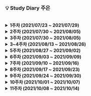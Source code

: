 ### 💡 Study Diary 주은  

<br />

<details markdown="1">
<summary><strong> 1주차 (2021/07/23 ~ 2021/07/29)</strong></summary>
<br>
<br>

|     날짜     |                             내용                             | Repo| 정리글 |
| :----------: | :----------------------------------------------------------: | :----: | :----: |
|**7/23(금)**|1단계[[10171]](https://www.acmicpc.net/problem/10171)  1단계[[10718]](https://www.acmicpc.net/problem/10718)   1단계[[2557]](https://www.acmicpc.net/problem/2557)|
|**7/24(토)**||
|**7/25(일)**|2단계[[2884]](https://www.acmicpc.net/problem/2884)   3단계[[2739]](https://www.acmicpc.net/problem/2739)   4단계[[10952]](https://www.acmicpc.net/problem/10952)|
|**7/26(월)**|5단계[[10818]](https://www.acmicpc.net/problem/10818)    6단계[[4673]](https://www.acmicpc.net/problem/4673)    7단계[[11654]](https://www.acmicpc.net/problem/11654)    8단계[2869](https://www.acmicpc.net/problem/2869)   12단계[[2750]](https://www.acmicpc.net/problem/2750)|
|**7/27(화)**|9단계[[1978]](https://www.acmicpc.net/problem/1978) 10단계[[10872]](https://www.acmicpc.net/problem/10872) 11단계[[7568]](https://www.acmicpc.net/problem/7568)|
|**7/28(수)**|14단계[[15649]](https://www.acmicpc.net/problem/15649)[[15650]](https://www.acmicpc.net/problem/15650)|
|**7/29(목)**|15단계[[1003]](https://www.acmicpc.net/problem/1003) 16단계[[11047]](https://www.acmicpc.net/problem/11047)  17단계[[5086]](https://www.acmicpc.net/problem/5086)| 

<br>

</details>



<details markdown="1">
<summary><strong> 2주차 (2021/07/30 ~ 2021/08/05)</strong></summary>
<br>
<br>

|     날짜     |                             내용                             | 정리글 |
| :----------: | :----------------------------------------------------------: | :----: |
|**7/30(금)**|18단계[[9012]](https://www.acmicpc.net/problem/9012) ?단계[[1629]](https://www.acmicpc.net/problem/1629) ?단계[[10830]](https://www.acmicpc.net/problem/10830) 20단계[[11444]](https://www.acmicpc.net/problem/11444)|
|**7/31(토)**||
|**8/1(일)**||  
|**8/2(월)**|보충수업|
|**8/3(화)**|[[Programmers_LV2_문자열압축](https://programmers.co.kr/learn/courses/30/lessons/60057)] 구현중<br>+ SSAFICIAL 회의| 
|**8/4(수)**|SWEXPERT 과제|
|**8/5(목)**|[[Programmers_LV2_문자열압축](https://programmers.co.kr/learn/courses/30/lessons/60057)] 구현중<br>+ [[Programmers_LV2_순위검색](https://programmers.co.kr/learn/courses/30/lessons/72412?language=kotlin)] 구현중<br>+ 보충 |

<br>
</details>

<details markdown="1">
<summary><strong> 3주차 (2021/07/30 ~ 2021/08/05)</strong></summary>
<br>
<br>

|     날짜     |                             내용                             | 정리글 |
| :----------: | :----------------------------------------------------------: | :----: |
|**8/6(금)**|[[Programmers_LV3_네트워크](https://programmers.co.kr/learn/courses/30/lessons/43162)]|
|**8/7(토)**||
|**8/8(일)**||
|**8/9(월)**|BOJ [[2504]](https://www.acmicpc.net/problem/2504) 풀이중 BOJ[[1966]](https://www.acmicpc.net/problem/1966)|
|**8/10(화)**|[[Programmers_LV1_체육복](https://programmers.co.kr/learn/courses/30/lessons/42862)] [[BOJ_1012_유기농배추]](https://www.acmicpc.net/problem/1012)|
|**8/11(수)**|[[BOJ_7576_토마토]](https://www.acmicpc.net/problem/7576)|
|**8/12(목)**|[[BOJ_2589_보물섬]](https://www.acmicpc.net/problem/2589)|

<br>
</details>

<details markdown="1">
<summary><strong> 3~4주차 (2021/08/13 ~ 2021/08/26)</strong></summary>
<br>
<br>

|     날짜     |                             내용                             | 정리글 |
| :----------: | :----------------------------------------------------------: | :----: |
|**8/13(금)**||
|**8/14(토)**||
|**8/15(일)**||
|**8/16(월)**|[[Programmers_LV1_키패드](https://programmers.co.kr/learn/courses/30/lessons/67256)]|
|**8/17(화)**||
|**8/11(수)**|[[BOJ_11279_최대힙]](https://www.acmicpc.net/problem/11279)|
|**8/12~24**|알고리즘 기초 공부 + 자격증 준비 + 졸업 + 백신접종 + Vue...|
|**8/25(수)**|[[BOJ_21275_폰호석만]](https://www.acmicpc.net/problem/21275)|
|**8/26(목)**||

<br>
</details>


<details markdown="1">
<summary><strong> 5주차 (2021/08/27 ~ 2021/09/02)</strong></summary>
<br>
<br>

|     날짜     |                             내용                             | 정리글 |
| :----------: | :----------------------------------------------------------: | :----: |
|**8/27(금)**||
|**8/28(토)**||
|**8/29(일)**||
|**8/30(월)**||
|**8/31(화)**||
|**9/1(수)**|[[BOJ_1915_가장큰정사각형](https://www.acmicpc.net/problem/1915)]|
|**9/2(목)**|[[BOJ_21608_상어초등학교](https://www.acmicpc.net/problem/21608)] nullpoint|

<br>
</details>

<details markdown="1">
<summary><strong> 6주차 (2021/09/03 ~ 2021/09/09)</strong></summary>
<br>
<br>

|     날짜     |                             내용                             | 정리글 |
| :----------: | :----------------------------------------------------------: | :----: |
|**9/3(금)**|[[BOJ_20922_겹치는건싫어](https://www.acmicpc.net/problem/20922)]|
|**9/4(토)**|[[BOJ_21608_상어초등학교](https://www.acmicpc.net/problem/21608)] 맞았습니다! (feat.도연님)|
|**9/5(일)**||
|**9/6(월)**||
|**9/7(화)**|[[BOJ_15686_치킨배달](https://www.acmicpc.net/problem/15686)]|
|**9/8(수)**|[[BOJ_16234_인구이동](https://www.acmicpc.net/problem/16234)]<br>[[BOJ_13023_ABCDE](https://www.acmicpc.net/problem/13023)]|
|**9/9(목)**||

<br>
</details>


<details markdown="1">
<summary><strong> 7주차 (2021/09/10 ~ 2021/09/16)</strong></summary>
<br>
<br>

|     날짜     |                             내용                             | 정리글 |
| :----------: | :----------------------------------------------------------: | :----: |
|**9/10(금)**|[[BOJ_2630_색종이만들기](https://www.acmicpc.net/problem/2630)]||
|**9/11(토)**|카카오||
|**9/12(일)**|네이버웹툰, 넥슨||
|**9/13(월)**|||
|**9/14(화)**|[[BOJ_2374_같은수로만들기](https://www.acmicpc.net/problem/2374)]||
|**9/15(수)**|||
|**9/16(목)**|||

<br>
</details>

<details markdown="1">
<summary><strong> 8주차 (2021/09/17 ~ 2021/09/23)</strong></summary>
<br>
<br>

|     날짜     |                             내용                             | 정리글 |
| :----------: | :----------------------------------------------------------: | :----: |
|**9/17(금)**|||
|**9/18(토)**|||
|**9/19(일)**|||
|**9/20(월)**|||
|**9/21(화)**|||
|**9/22(수)**|[[BOJ_16916_부분문자열](https://www.acmicpc.net/problem/16916)]||
|**9/23(목)**|[[BOJ_7662_이중우선순위큐](https://www.acmicpc.net/problem/7662)]||

<br>
</details>


<details markdown="1">
<summary><strong> 9주차 (2021/09/24 ~ 2021/09/30)</strong></summary> 
<br>
<br>

|     날짜     |                             내용                             | 정리글 |
| :----------: | :----------------------------------------------------------: | :----: |
|**9/24(금)**|||
|**9/25(토)**|||
|**9/26(일)**|||
|**9/27(월)**|||
|**9/28(화)**|||
|**9/29(수)**|[[BOJ_1747_소수&팰린드롬](https://www.acmicpc.net/problem/1747)]||
|**9/30(목)**|||

<br>
</details>

<details markdown="1">
<summary><strong> 10주차 (2021/10/01 ~ 2021/10/07)</strong></summary> 
<br>
<br>

|     날짜     |                             내용                             | 정리글 |
| :----------: | :----------------------------------------------------------: | :----: |
|**10/1(금)**|||
|**10/2(토)**|[[BOJ_21317_징검다리건너기](https://www.acmicpc.net/problem/21317)]||
|**10/3(일)**|[[BOJ_1715_카드정렬하기](https://www.acmicpc.net/problem/1715)]||
|**10/4(월)**|[[BOJ_10942_팰린드롬?](https://www.acmicpc.net/problem/10942)]||
|**10/5(화)**|[[BOJ_4256_트리](https://www.acmicpc.net/problem/4256)]||
|**10/6(수)**|[[BOJ_1874_스택수열](https://www.acmicpc.net/problem/1874)]||
|**10/7(목)**|||

<br>
</details>

<details markdown="1">
<summary><strong> 11주차 (2021/10/08 ~ 2021/10/14)</strong></summary> 
<br>
<br>

|     날짜     |                             내용                             | 정리글 |
| :----------: | :----------------------------------------------------------: | :----: |
|**10/8(금)**|||
|**10/9(토)**|||
|**10/10(일)**|||
|**10/11(월)**|||
|**10/12(화)**|||
|**10/13(수)**|[[BOJ_16932_모양만들기](https://www.acmicpc.net/problem/16932)]||
|**10/14(목)**|||

<br>
</details>

